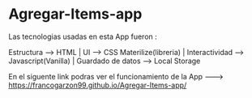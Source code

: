# Agregar-Items-app
Las tecnologias usadas en esta App fueron :

Estructura --> HTML |
UI --> CSS Materilize(libreria) | 
Interactividad --> Javascript(Vanilla) |
Guardado de datos --> Local Storage

En el siguente link podras ver el funcionamiento de la App ---> https://francogarzon99.github.io/Agregar-Items-app/

